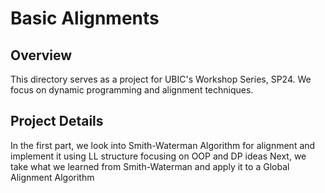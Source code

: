 # Basic Alignments

## Overview

This directory serves as a project for UBIC's Workshop Series, SP24. We focus on dynamic programming and alignment techniques.

## Project Details

In the first part, we look into Smith-Waterman Algorithm for alignment and implement it using LL structure focusing on OOP and DP ideas
Next, we take what we learned from Smith-Waterman and apply it to a Global Alignment Algorithm
